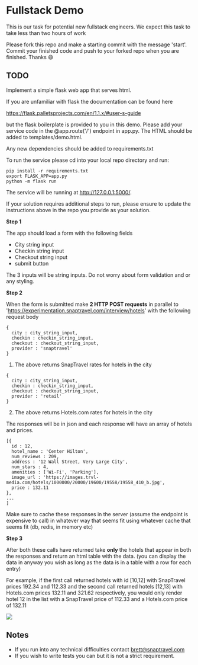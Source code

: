 # Fullstack Demo
This is our task for potential new fullstack engineers. We expect this task to take less than two hours of work

Please fork this repo and make a starting commit with the message 'start'.
Commit your finished code and push to your forked repo when you are finished. Thanks 😄

## TODO

Implement a simple flask web app that serves html.

If you are unfamiliar with flask the documentation can be found here

https://flask.palletsprojects.com/en/1.1.x/#user-s-guide

but the flask boilerplate is provided to you in this demo. Please add your service code in the @app.route('/') endpoint in app.py. The HTML should be added to templates/demo.html.

Any new dependencies should be added to requirements.txt

To run the service please cd into your local repo directory and run:
```
pip install -r requirements.txt
export FLASK_APP=app.py
python -m flask run
```

The service will be running at http://127.0.0.1:5000/.

If your solution requires additional steps to run, please ensure to update the instructions above in the repo you provide as your solution.

**Step 1**

The app should load a form with the following fields
- City string input
- Checkin string input
- Checkout string input
- submit button

The 3 inputs will be string inputs. Do not worry about form validation and or any styling.

**Step 2**

When the form is submitted make **2 HTTP POST requests** in parallel to 'https://experimentation.snaptravel.com/interview/hotels' with the following request body

```
{
  city : city_string_input,
  checkin : checkin_string_input,
  checkout : checkout_string_input,
  provider : 'snaptravel'
}
```

1) The above returns SnapTravel rates for hotels in the city

```
{
  city : city_string_input,
  checkin : checkin_string_input,
  checkout : checkout_string_input,
  provider : 'retail'
}
```

2) The above returns Hotels.com rates for hotels in the city

The responses will be in json and each response will have an array of hotels and prices.
```
[{
  id : 12,
  hotel_name : 'Center Hilton',
  num_reviews : 209,
  address : '12 Wall Street, Very Large City',
  num_stars : 4,
  amenities : ['Wi-Fi', 'Parking'],
  image_url : 'https://images.trvl-media.com/hotels/1000000/20000/19600/19558/19558_410_b.jpg',
  price : 132.11
},
...
]
```

Make sure to cache these responses in the server (assume the endpoint is expensive to call) in whatever way that seems fit using whatever cache that seems fit (db, redis, in memory etc)

**Step 3**

After both these calls have returned take **only** the hotels that appear in both the responses and return an html table with the data. (you can display the data in anyway you wish as long as the data is in a table with a row for each entry)

For example, if the first call returned hotels with id [10,12] with SnapTravel prices 192.34 and 112.33 and the second call returned hotels [12,13] with Hotels.com prices 132.11 and 321.62 respectively, you would only render hotel 12 in the list with a SnapTravel price of 112.33 and a Hotels.com price of 132.11

![](https://i.imgur.com/fqT65hx.png)

## Notes
* If you run into any technical difficulties contact brett@snaptravel.com
* If you wish to write tests you can but it is not a strict requirement.
